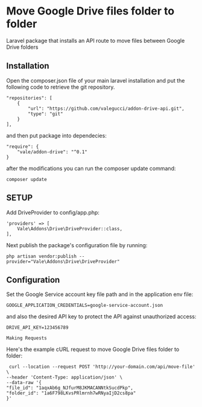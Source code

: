 # Move Google Drive files folder to folder
Laravel package that installs an API route to move files between Google Drive folders

## Installation
Open the composer.json file of your main laravel installation and put the following code to retrieve the git repository.

    "repositories": [
    	{
    		"url": "https://github.com/valegucci/addon-drive-api.git",
    		"type": "git"
    	}
    ],
and then put package into dependecies:

    "require": {
    	"vale/addon-drive": "^0.1"
    }

after the modifications you can run the composer update command:

    composer update

## SETUP
Add DriveProvider to config/app.php:

    'providers' => [ 
    	Vale\Addons\Drive\DriveProvider::class,
    ],
Next publish the package's configuration file by running:

    php artisan vendor:publish --provider="Vale\Addons\Drive\DriveProvider"

## Configuration
Set the Google Service account key file path and in the application env file:

    GOOGLE_APPLICATION_CREDENTIALS=google-service-account.json

and also the desired API key to protect the API against unauthorized access:

    DRIVE_API_KEY=123456789

    Making Requests
Here's the example cURL request to move Google Drive files folder to folder:

     curl --location --request POST 'http://your-domain.com/api/move-file' \
    --header 'Content-Type: application/json' \
    --data-raw '{
    "file_id": "1aqxAb6g_NJfurM8JKMACANNtkSucdPkp",
    "folder_id": "1a6F798LKvsPRlmrnh7wRNyaIjD2cs8pa"
    }'

